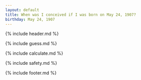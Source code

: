 ```yaml
---
layout: default
title: When was I conceived if I was born on May 24, 1907?
birthday: May 24, 1907
---
```


{% include header.md %}

{% include guess.md %}

{% include calculate.md %}

{% include safety.md %}

{% include footer.md %}



